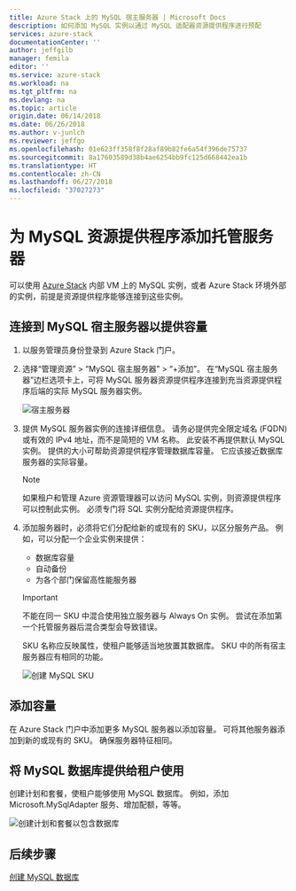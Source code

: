 ```yaml
---
title: Azure Stack 上的 MySQL 宿主服务器 | Microsoft Docs
description: 如何添加 MySQL 实例以通过 MySQL 适配器资源提供程序进行预配
services: azure-stack
documentationCenter: ''
author: jeffgilb
manager: femila
editor: ''
ms.service: azure-stack
ms.workload: na
ms.tgt_pltfrm: na
ms.devlang: na
ms.topic: article
origin.date: 06/14/2018
ms.date: 06/26/2018
ms.author: v-junlch
ms.reviewer: jeffgo
ms.openlocfilehash: 01e623ff358f8f28af89b82fe6a54f396de75737
ms.sourcegitcommit: 8a17603589d38b4ae6254bb9fc125d668442ea1b
ms.translationtype: HT
ms.contentlocale: zh-CN
ms.lasthandoff: 06/27/2018
ms.locfileid: "37027273"
---
```

# <a name="add-hosting-servers-for-the-mysql-resource-provider"></a>为 MySQL 资源提供程序添加托管服务器
可以使用 [Azure Stack](azure-stack-poc.md) 内部 VM 上的 MySQL 实例，或者 Azure Stack 环境外部的实例，前提是资源提供程序能够连接到这些实例。 

## <a name="provide-capacity-by-connecting-to-a-mysql-hosting-server"></a>连接到 MySQL 宿主服务器以提供容量 
1. 以服务管理员身份登录到 Azure Stack 门户。 
2. 选择“管理资源” > “MySQL 宿主服务器” > “+添加”。 在“MySQL 宿主服务器”边栏选项卡上，可将 MySQL 服务器资源提供程序连接到充当资源提供程序后端的实际 MySQL 服务器实例。

    ![宿主服务器](./media/azure-stack-mysql-rp-deploy/mysql-add-hosting-server-2.png)
  
3. 提供 MySQL 服务器实例的连接详细信息。 请务必提供完全限定域名 (FQDN) 或有效的 IPv4 地址，而不是简短的 VM 名称。 此安装不再提供默认 MySQL 实例。 提供的大小可帮助资源提供程序管理数据库容量。 它应该接近数据库服务器的实际容量。 

    > [!NOTE] 
    > 如果租户和管理 Azure 资源管理器可以访问 MySQL 实例，则资源提供程序可以控制此实例。 必须专门将 SQL 实例分配给资源提供程序。 

4. 添加服务器时，必须将它们分配给新的或现有的 SKU，以区分服务产品。 例如，可以分配一个企业实例来提供： 
    - 数据库容量
    - 自动备份
    - 为各个部门保留高性能服务器 

    > [!IMPORTANT] 
    > 不能在同一 SKU 中混合使用独立服务器与 Always On 实例。 尝试在添加第一个托管服务器后混合类型会导致错误。 

    SKU 名称应反映属性，使租户能够适当地放置其数据库。 SKU 中的所有宿主服务器应有相同的功能。 

    ![创建 MySQL SKU](./media/azure-stack-mysql-rp-deploy/mysql-new-sku.png) 


## <a name="add-capacity"></a>添加容量 
在 Azure Stack 门户中添加更多 MySQL 服务器以添加容量。 可将其他服务器添加到新的或现有的 SKU。 确保服务器特征相同。 
 
## <a name="make-mysql-databases-available-to-tenants"></a>将 MySQL 数据库提供给租户使用 
创建计划和套餐，使租户能够使用 MySQL 数据库。 例如，添加 Microsoft.MySqlAdapter 服务、增加配额，等等。 

![创建计划和套餐以包含数据库](./media/azure-stack-mysql-rp-deploy/mysql-new-plan.png) 

## <a name="next-steps"></a>后续步骤
[创建 MySQL 数据库](azure-stack-mysql-resource-provider-databases.md)

